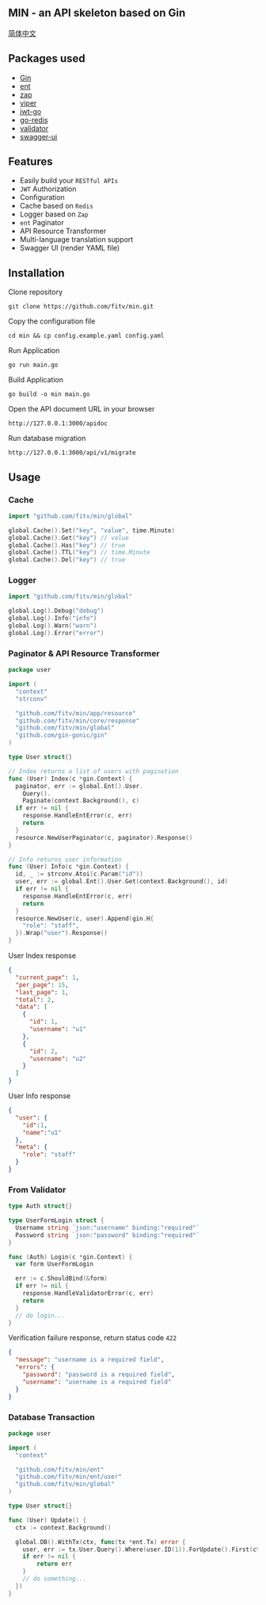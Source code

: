 ## MIN - an API skeleton based on Gin

[简体中文](README_zh.md)

## Packages used
- [Gin](https://github.com/gin-gonic/gin)
- [ent](https://entgo.io/ent)
- [zap](https://github.com/uber-go/zap)
- [viper](https://github.com/spf13/viper)
- [jwt-go](https://github.com/golang-jwt/jwt)
- [go-redis](https://github.com/go-redis/redis)
- [validator](https://github.com/go-playground/validator)
- [swagger-ui](https://github.com/swagger-api/swagger-ui)

## Features
 - Easily build your `RESTful APIs`
 - `JWT` Authorization
 - Configuration
 - Cache based on `Redis`
 - Logger based on `Zap`
 - `ent` Paginator
 - API Resource Transformer
 - Multi-language translation support
 - Swagger UI (render YAML file)

## Installation
Clone repository
```
git clone https://github.com/fitv/min.git
```

Copy the configuration file
```
cd min && cp config.example.yaml config.yaml
```

Run Application
```
go run main.go
```

Build Application
```
go build -o min main.go
```

Open the API document URL in your browser
```
http://127.0.0.1:3000/apidoc
```

Run database migration
```
http://127.0.0.1:3000/api/v1/migrate
```

## Usage

### Cache
```go
import "github.com/fitv/min/global"

global.Cache().Set("key", "value", time.Minute)
global.Cache().Get("key") // value
global.Cache().Has("key") // true
global.Cache().TTL("key") // time.Minute
global.Cache().Del("key") // true
```

### Logger
```go
import "github.com/fitv/min/global"

global.Log().Debug("debug")
global.Log().Info("info")
global.Log().Warn("warn")
global.Log().Error("error")
```

### Paginator & API Resource Transformer
```go
package user

import (
  "context"
  "strconv"

  "github.com/fitv/min/app/resource"
  "github.com/fitv/min/core/response"
  "github.com/fitv/min/global"
  "github.com/gin-gonic/gin"
)

type User struct{}

// Index returns a list of users with pagination
func (User) Index(c *gin.Context) {
  paginator, err := global.Ent().User.
    Query().
    Paginate(context.Background(), c)
  if err != nil {
    response.HandleEntError(c, err)
    return
  }
  resource.NewUserPaginator(c, paginator).Response()
}

// Info returns user information
func (User) Info(c *gin.Context) {
  id, _ := strconv.Atoi(c.Param("id"))
  user, err := global.Ent().User.Get(context.Background(), id)
  if err != nil {
    response.HandleEntError(c, err)
    return
  }
  resource.NewUser(c, user).Append(gin.H{
    "role": "staff",
  }).Wrap("user").Response()
}
```

User Index response
```json
{
  "current_page": 1,
  "per_page": 15,
  "last_page": 1,
  "total": 2,
  "data": [
    {
      "id": 1,
      "username": "u1"
    },
    {
      "id": 2,
      "username": "u2"
    }
  ]
}
```

User Info response
```json
{
  "user": {
    "id":1,
    "name":"u1"
  },
  "meta": {
    "role": "staff"
  }
}
```

### From Validator
```go
type Auth struct{}

type UserFormLogin struct {
  Username string `json:"username" binding:"required"`
  Password string `json:"password" binding:"required"`
}

func (Auth) Login(c *gin.Context) {
  var form UserFormLogin

  err := c.ShouldBind(&form)
  if err != nil {
    response.HandleValidatorError(c, err)
    return
  }
  // do login...
}
```
Verification failure response, return status code `422`
```json
{
  "message": "username is a required field",
  "errors": {
    "password": "password is a required field",
    "username": "username is a required field"
  }
}
```

### Database Transaction
```go
package user

import (
  "context"

  "github.com/fitv/min/ent"
  "github.com/fitv/min/ent/user"
  "github.com/fitv/min/global"
)

type User struct{}

func (User) Update() {
  ctx := context.Background()

  global.DB().WithTx(ctx, func(tx *ent.Tx) error {
    user, err := tx.User.Query().Where(user.ID(1)).ForUpdate().First(ctx)
    if err != nil {
        return err
    }
    // do something...
  })
}
```

